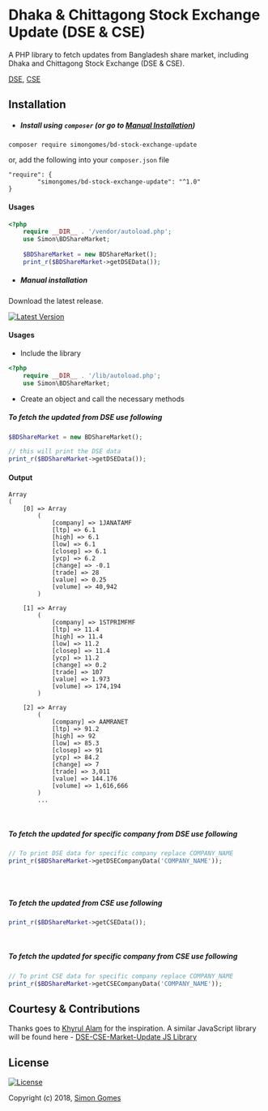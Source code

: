 # Dhaka & Chittagong Stock Exchange Update (DSE & CSE)

A PHP library to fetch updates from Bangladesh share market, including Dhaka and Chittagong Stock Exchange (DSE & CSE).

[DSE](https://www.dsebd.org), [CSE](http://www.cse.com.bd)

## Installation
- ##### Install using ```composer``` (or go to [Manual Installation](#manual-installation))
```composer require simongomes/bd-stock-exchange-update```

or, add the following into your ```composer.json``` file

```
"require": {
        "simongomes/bd-stock-exchange-update": "^1.0"
}
```

#### Usages

```php
<?php
    require __DIR__ . '/vendor/autoload.php';
    use Simon\BDShareMarket;
    
    $BDShareMarket = new BDShareMarket();
    print_r($BDShareMarket->getDSEData());
```

- ##### Manual installation

Download the latest release.

[![Latest Version](https://img.shields.io/badge/release-v1.0.0-blue.svg?longCache=true&style=for-the-badge)](https://github.com/gomessimon/bd-stock-exchange-update-php/releases/)

#### Usages
- Include the library
```php
<?php
    require __DIR__ . '/lib/autoload.php';  
    use Simon\BDShareMarket;
```
- Create an object and call the necessary methods
 
 ##### To fetch the updated from DSE use following
```php
$BDShareMarket = new BDShareMarket();

// this will print the DSE data
print_r($BDShareMarket->getDSEData());
```

#### Output
```
Array
(
    [0] => Array
        (
            [company] => 1JANATAMF
            [ltp] => 6.1
            [high] => 6.1
            [low] => 6.1
            [closep] => 6.1
            [ycp] => 6.2
            [change] => -0.1
            [trade] => 28
            [value] => 0.25
            [volume] => 40,942
        )

    [1] => Array
        (
            [company] => 1STPRIMFMF
            [ltp] => 11.4
            [high] => 11.4
            [low] => 11.2
            [closep] => 11.4
            [ycp] => 11.2
            [change] => 0.2
            [trade] => 107
            [value] => 1.973
            [volume] => 174,194
        )

    [2] => Array
        (
            [company] => AAMRANET
            [ltp] => 91.2
            [high] => 92
            [low] => 85.3
            [closep] => 91
            [ycp] => 84.2
            [change] => 7
            [trade] => 3,011
            [value] => 144.176
            [volume] => 1,616,666
        )
        ...
```
<br>

##### To fetch the updated for specific company from DSE use following

```php    
// To print DSE data for specific company replace COMPANY_NAME
print_r($BDShareMarket->getDSECompanyData('COMPANY_NAME'));
    
```

<br>

 ##### To fetch the updated from CSE use following
 
 ```php
print_r($BDShareMarket->getCSEData());
 ```
 
 <br>
 
 ##### To fetch the updated for specific company from CSE use following
 ```php
// To print CSE data for specific company replace COMPANY_NAME
print_r($BDShareMarket->getCSECompanyData('COMPANY_NAME'));
 ```

## Courtesy & Contributions

Thanks goes to [Khyrul Alam](https://github.com/khyrulAlam) for the inspiration. A similar JavaScript library will be found here - [DSE-CSE-Market-Update JS Library](https://github.com/khyrulAlam/DSE-CSE-Market-Update) 

## License

[![License](https://img.shields.io/badge/License-MIT-green.svg?longCache=true&style=for-the-badge)](http://opensource.org/licenses/MIT)

Copyright (c) 2018, <a href="https://simongomes.me" target="_blank">Simon Gomes</a>